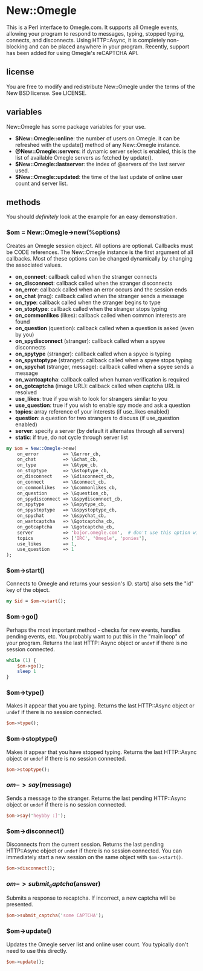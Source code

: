 # New::Omegle

This is a Perl interface to Omegle.com. It supports all Omegle events, allowing your program to respond to messages, typing, stopped typing, connects, and disconnects.
Using HTTP::Async, it is completely non-blocking and can be placed anywhere in your program. Recently, support has been added for using Omegle's reCAPTCHA API.

## license
You are free to modify and redistribute New::Omegle under the terms of the New BSD license. See LICENSE.

## variables

New::Omegle has some package variables for your use.

- __$New::Omegle::online__: the number of users on Omegle. it can be refreshed with the update() method of any New::Omegle instance.
- __@New::Omegle::servers__: if dynamic server select is enabled, this is the list of available Omegle servers as fetched by update().
- __$New::Omegle::lastserver__: the index of @servers of the last server used.
- __$New::Omegle::updated__: the time of the last update of online user count and server list.

## methods

You should _definitely_ look at the example for an easy demonstration.

### $om = New::Omegle->new(%options)
Creates an Omegle session object. All options are optional. Callbacks must be CODE references.
The New::Omegle instance is the first argument of all callbacks. Most of these options can
be changed dynamically by changing the associated values.

- __on_connect__: callback called when the stranger connects
- __on_disconnect__: callback called when the stranger disconnects
- __on_error__: callback called when an error occurs and the session ends
- __on_chat__ (msg): callback called when the stranger sends a message
- __on_type__: callback called when the stranger begins to type
- __on_stoptype__: callback called when the stranger stops typing
- __on_commonlikes__ (likes): callback called when common interests are found
- __on_question__ (question): callback called when a question is asked (even by you)
- __on_spydisconnect__ (stranger): callback called when a spyee disconnects
- __on_spytype__ (stranger): callback called when a spyee is typing
- __on_spystoptype__ (stranger): callback called when a spyee stops typing
- __on_spychat__ (stranger, message): callback called when a spyee sends a message
- __on_wantcaptcha__: callback called when human verification is required
- __on_gotcaptcha__ (image URL): callback called when captcha URL is resolved
- __use_likes__: true if you wish to look for strangers similar to you
- __use_question__: true if you wish to enable spy mode and ask a question
- __topics__: array reference of your interests (if use_likes enabled)
- __question__: a question for two strangers to discuss (if use_question enabled)
- __server__: specify a server (by default it alternates through all servers)
- __static__: if true, do not cycle through server list

```perl
my $om = New::Omegle->new(
    on_error         => \&error_cb,
    on_chat          => \&chat_cb,
    on_type          => \&type_cb,
    on_stoptype      => \&stoptype_cb,
    on_disconnect    => \&disconnect_cb,
    on_connect       => \&connect_cb,
    on_commonlikes   => \&commonlikes_cb,
    on_question      => \&question_cb,
    on_spydisconnect => \&spydisconnect_cb,
    on_spytype       => \&spytype_cb,
    on_spystoptype   => \&spystoptype_cb,
    on_spychat       => \&spychat_cb,
    on_wantcaptcha   => \&gotcaptcha_cb,
    on_gotcaptcha    => \&gotcaptcha_cb,
    server           => 'bajor.omegle.com',  # don't use this option without reason
    topics           => ['IRC', 'Omegle', 'ponies'],
    use_likes        => 1,
    use_question     => 1
);
```

### $om->start()
Connects to Omegle and returns your session's ID. start() also sets the "id" key of the object.

```perl
my $id = $om->start();
```

### $om->go()
Perhaps the most important method - checks for new events, handles pending events, etc. You probably want to put this in the "main loop" of your program.
Returns the last HTTP::Async object or `undef` if there is no session connected.

```perl
while (1) {
    $om->go();
    sleep 1
}
```

### $om->type()
Makes it appear that you are typing.
Returns the last HTTP::Async object or `undef` if there is no session connected.

```perl
$om->type();
```

### $om->stoptype()
Makes it appear that you have stopped typing.
Returns the last HTTP::Async object or `undef` if there is no session connected.

```perl
$om->stoptype();
```

### $om->say($message)
Sends a message to the stranger.
Returns the last pending HTTP::Async object or `undef` if there is no session connected.

```perl
$om->say('heybby :]');
```

### $om->disconnect()
Disconnects from the current session.
Returns the last pending HTTP::Async object or `undef` if there is no session connected.
You can immediately start a new session on the same object with `$om->start()`.

```perl
$om->disconnect();
```

### $om->submit_captcha($answer)
Submits a response to recaptcha. If incorrect, a new captcha will be presented.

```perl
$om->submit_captcha('some CAPTCHA');
```

### $om->update()
Updates the Omegle server list and online user count. You typically don't need to use
this directly.

```perl
$om->update();
```
